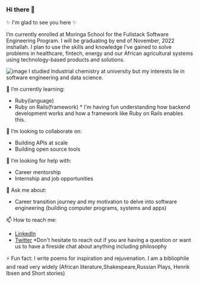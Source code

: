 ### Hi there 👋

✨ I'm glad to see you here ✨ 

I’m currently enrolled at Moringa School for the Fullstack Software Engineering Program. I will be graduating by end of November, 2022 inshallah. I plan to use the skills and knowledge I've gained to solve problems in healthcare, fintech, energy and our African agricultural systems using technology-based products and solutions.

![image](https://user-images.githubusercontent.com/106306519/190840392-1a3cfac3-e7fb-4b17-9c40-40cf00ff39ca.png)
I studied Industrial chemistry at university but my interests lie in software engineering and data science. 

🌱 I’m currently learning:
* Ruby(language)
* Ruby on Rails(framework)
      * I'm having fun understanding how backend development works and how a framework like Ruby on Rails enables this.

👯 I’m looking to collaborate on:
* Building APIs at scale 
* Building open source tools 
 
🤔 I’m looking for help with:
* Career mentorship
* Internship and job opportunities 
 
💬 Ask me about:
* Career transition journey and my motivation to delve into software engineering (building computer programs, systems and apps) 
  
📫 How to reach me:
* [LinkedIn](https://www.linkedin.com/in/joshua-mwale-8a8a3557/)
* [Twitter](https://twitter.com/joshua_mwale)
*Don't hesitate to reach out if you are having a question or want us to have a fireside chat about anything including philosophy

⚡ Fun fact: I write poems for inspiration and rejuvenation. I am a bibliophile and read very widely (African literature,Shakespeare,Russian Plays, Henrik Ibsen and Short stories)

